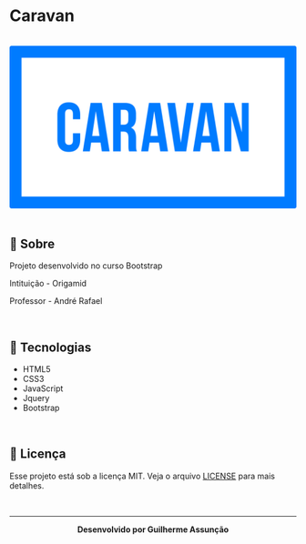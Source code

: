# Caravan

<br>

<div align="center">
  <img src="public/img/caravan-github.svg" alt="Caravan">
</div>

<br>

## :bookmark_tabs: Sobre

Projeto desenvolvido no curso Bootstrap

Intituição - Origamid

Professor - André Rafael

<br>

## :rocket: Tecnologias

-   HTML5
-   CSS3
-   JavaScript
-   Jquery
-   Bootstrap

<br>

## :green_book: Licença

Esse projeto está sob a licença MIT. Veja o arquivo [LICENSE](LICENSE) para mais detalhes.

<br>

---

<div align="center">
    <b>Desenvolvido por Guilherme Assunção</b>
</div>

